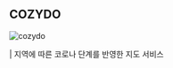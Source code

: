 ## COZYDO
![cozydo](https://user-images.githubusercontent.com/62299120/108686876-5c79bd80-7539-11eb-95ed-ba52fc3539c1.png)

| 지역에 따른 코로나 단계를 반영한 지도 서비스
